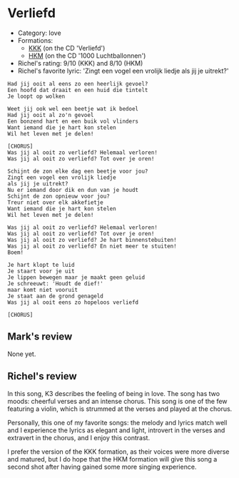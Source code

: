 # Verliefd

 * Category: love
 * Formations: 
    * [KKK](Kkk.md) (on the CD 'Verliefd')
    * [HKM](Hkm.md) (on the CD '1000 Luchtballonnen')
 * Richel's rating: 9/10 (KKK) and 8/10 (HKM)
 * Richel's favorite lyric: 'Zingt een vogel een vrolijk liedje als jij je uitrekt?'

```
Had jij ooit al eens zo een heerlijk gevoel?
Een hoofd dat draait en een huid die tintelt
Je loopt op wolken

Weet jij ook wel een beetje wat ik bedoel
Had jij ooit al zo'n gevoel
Een bonzend hart en een buik vol vlinders
Want iemand die je hart kon stelen
Wil het leven met je delen!

[CHORUS]
Was jij al ooit zo verliefd? Helemaal verloren!
Was jij al ooit zo verliefd? Tot over je oren!

Schijnt de zon elke dag een beetje voor jou?
Zingt een vogel een vrolijk liedje
als jij je uitrekt?
Nu er iemand door dik en dun van je houdt
Schijnt de zon opnieuw voor jou?
Treur niet over elk akkefietje
Want iemand die je hart kon stelen
Wil het leven met je delen!

Was jij al ooit zo verliefd? Helemaal verloren!
Was jij al ooit zo verliefd? Tot over je oren!
Was jij al ooit zo verliefd? Je hart binnenstebuiten!
Was jij al ooit zo verliefd? En niet meer te stuiten!
Boem!

Je hart klopt te luid
Je staart voor je uit
Je lippen bewegen maar je maakt geen geluid
Je schreeuwt: 'Houdt de dief!'
maar komt niet vooruit
Je staat aan de grond genageld
Was jij al ooit eens zo hopeloos verliefd

[CHORUS]
```
## Mark's review

None yet.

## Richel's review

In this song, K3 describes the feeling of being in love. The song has
two moods: cheerful verses and an intense chorus. This song is one of
the few featuring a violin, which is strummed at the verses and played
at the chorus.

Personally, this one of my favorite songs: the melody and lyrics match
well and I experience the lyrics as elegant and light, introvert in the
verses and extravert in the chorus, and I enjoy this contrast.

I prefer the version of the KKK formation, as their voices 
were more diverse and matured, but I do hope that the HKM 
formation will give this song a second shot after having gained
some more singing experience.
